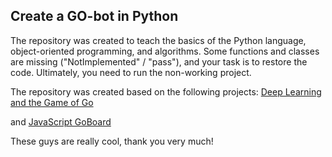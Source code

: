 ## Create a GO-bot in Python

The repository was created to teach the basics of the Python language, object-oriented programming, and algorithms. Some functions and classes are missing ("NotImplemented" / "pass"), and your task is to restore the code. Ultimately, you need to run the non-working project.


The repository was created based on the following projects:
[Deep Learning and the Game of Go](https://github.com/maxpumperla/deep_learning_and_the_game_of_go/tree/master)

and [JavaScript GoBoard](https://github.com/jokkebk/jgoboard/tree/master)

These guys are really cool, thank you very much!
